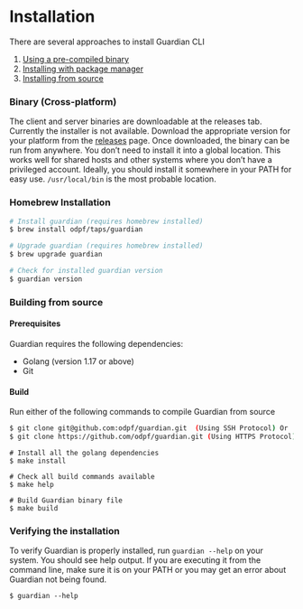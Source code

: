 # Installation

There are several approaches to install Guardian CLI

1. [Using a pre-compiled binary](#binary-cross-platform)
2. [Installing with package manager](#homebrew-installation)
3. [Installing from source](#building-from-source)

### Binary (Cross-platform)

The client and server binaries are downloadable at the releases tab. Currently the installer is not available. Download the appropriate version for your platform from the [releases](https://github.com/odpf/guardian/releases) page. Once downloaded, the binary can be run from anywhere. You don’t need to install it into a global location. This works well for shared hosts and other systems where you don’t have a privileged account. Ideally, you should install it somewhere in your PATH for easy use. `/usr/local/bin` is the most probable location.

### Homebrew Installation

```sh
# Install guardian (requires homebrew installed)
$ brew install odpf/taps/guardian

# Upgrade guardian (requires homebrew installed)
$ brew upgrade guardian

# Check for installed guardian version
$ guardian version
```

### Building from source

#### Prerequisites

Guardian requires the following dependencies:

- Golang (version 1.17 or above)
- Git

#### Build

Run either of the following commands to compile Guardian from source

```sh
$ git clone git@github.com:odpf/guardian.git  (Using SSH Protocol) Or
$ git clone https://github.com/odpf/guardian.git (Using HTTPS Protocol)
```

```
# Install all the golang dependencies
$ make install

# Check all build commands available
$ make help

# Build Guardian binary file
$ make build
```

### Verifying the installation​

To verify Guardian is properly installed, run `guardian --help` on your system. You should see help output. If you are executing it from the command line, make sure it is on your PATH or you may get an error about Guardian not being found.

```
$ guardian --help
```
